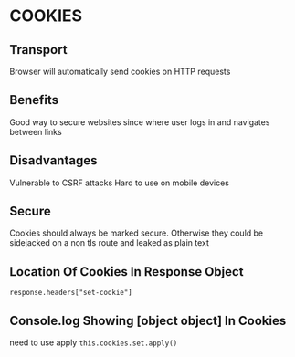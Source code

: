 # COOKIES

## Transport
Browser will automatically send cookies on HTTP requests

## Benefits
Good way to secure websites since where user logs in and navigates between links

## Disadvantages
Vulnerable to CSRF attacks
Hard to use on mobile devices

## Secure
Cookies should always be marked secure. Otherwise they could be sidejacked on a
non tls route and leaked as plain text

## Location Of Cookies In Response Object
`response.headers["set-cookie"]`

## Console.log Showing [object object] In Cookies
need to use apply
`this.cookies.set.apply()`
